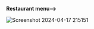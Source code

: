 **Restaurant menu-->**

![Screenshot 2024-04-17 215151](https://github.com/warundev/CodSoft/assets/120333797/8ca971eb-f90e-4f43-b6a2-e9fddb57cbc3)
